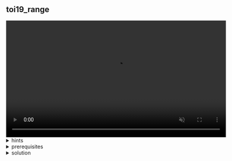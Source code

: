 ## toi19_range

  


 <video width="600" height="320" controls loop muted autoplay playsinline>
    <source src="../patience_sorting.mp4" type="video/mp4">
    Your browser does not support the video tag.
</video> 
        
<details>
  <summary>hints</summary>
  <ul>
    <details>
      <summary>hint 1</summary>
      <p>ข้อนี้มีการดึงคำตอบมาจากช่วงที่อยู่ภายใน ทำให้เรานึกถึง algorithm อะไร?</p>
    </details>
    <details>
      <summary>hint 1.5</summary>
      <p>dynamic programming</p>
    </details>
    <details>
      <summary>hint 2</summary>
      <p>ถ้าช่วง $[L_j, R_j]$ อยู่ภายในช่วง $[L_i, R_i]$ แสดงว่า $L_i ≤ L_j$ และ $R_j ≤ R_i$ เราสามารถแก้อย่างน้อย 1 เงื่อนไขด้วยการ?</p>
    </details>
    <details>
      <summary>hint 2.5</summary>
      <p>sorting</p>
    </details>
  </ul>
</details>

<details>
  <summary>prerequisites</summary>
  <p>dynamic programming, LIS - binary search / Range query data structure (Segment tree / Binary indexed tree) <br><a href="https://cp-algorithms.com/sequences/longest_increasing_subsequence.html">Longest increasing subsequence - Algorithms for Competitive Programming (cp-algorithms.com)</a></p>
</details>

<details>
  <summary>solution</summary>
  <p>เงื่อนไขของการที่ช่วง j จะอยู่ภายในช่วง i แบ่งได้เป็นสองส่วนคือ $L_i ≤ L_j$ และ $R_j ≤ R_i$ เราสามารถแก้เงื่อนไข $R_j ≤ R_i$ ได้โดยการ sort โดยเราจะ sort ให้ช่วงที่อยู่ภายในมาก่อนช่วงที่ครอบเสมอโดยเราจะ sort ตามเงื่อนไขว่าถ้า $R_j ≠ R_i$ เราจะเลือกตัวที่มีค่า R น้อยกว่าอยู่ด้านหน้า ส่วนถ้า $R_j = R_i$ เราจะเลือกตัวที่มีค่า L มากกว่าอยู่ด้านหน้า</p>
  <p align="center">
    <img width="600" src="https://github.com/packmani/toi-posn-com-guide/assets/40173086/4dd25d0d-eafe-403f-af77-5bfcb6c7a3b0" alt="range covering" />
  </p>
  <p>ตอนนี้เราเหลือแค่เงื่อนไขที่ว่า $L_i ≤ L_j$ คะแนนของช่วง $(i)$ คือ maximum ของคะแนนของช่วงที่อยู่ภายใน $(j)+1$ โดยการคิดคะแนนนี้ก็เหมือนกับการหาความยาวของ longest non-increasing subsequence โดยเราจะนำ array $L$ หลัง sort ตาม $R$ มาทำ longest non-increasing subsequence</p>
  <ul>
    <details>
      <summary>Sol 1 - binary search</summary>
      <ul>
      <li>เราจะใช้หลักการของ patience sorting มาใช้ในการหา ความยาวของ longest non-decreasing subsequence (คล้ายๆกับ LIS แต่ element ซ้ำกันได้) โดยทำการ loop จากซ้ายมาขวาแล้วนำตัวเลข x ไปใส่บนกองซ้อน ที่มี <mark>element ด้านบนสุด > x</mark> ที่อยู่ซ้ายที่สุด ถ้าไม่มีเลขด้านบนที่ว่า ก็สร้าง stack ใหม่ที่มีแค่ x </li>
      <li>จากการสังเกตเราจะพบว่าเราสามารถนำ x ไปต่อกับตัวเลขที่อยู่ด้านบนสุดที่อยู่ในกองซ้อนด้านหน้ากองซ้อนของ x ได้ <br>เพราะฉะนั้นถ้าเรา run algorithm นี้จนจบเราจะได้ความยาวของ longest non-decreasing subsequence เป็นจำนวนของกองซ้อนทั้งหมด </li>
      <li>ในการหาตำแหน่งของกองซ้อนที่เราจะใส่ x เราสามารถใช้ binary search ได้, binary search บน array ของ element ที่อยู่บนสุดของแต่ละกองซ้อนเพื่อหา <mark>ตำแหน่งแรกที่ > x (upper_bound)</mark> เนื่องจาก array ของ element บนสุด sort จากน้อยไปมากเสมอ</li>
          <video src="https://github.com/packmani/toi-posn-com-guide/assets/40173086/da727dac-05a0-46b7-a3bf-6977f3b81688" 
            width="600" autoplay></video>                  
      <li>แต่เราต้องการหาความยาวของ longest non-increasing subsequence ซึ่งก็สามารถทำได้โดยการ flip เลขจากจำนวนบวกไปเป็นจำนวนลบแล้วทำการ binary search N รอบ เพื่อหาความยาวของ longest non-decreasing subsequence ทำให้มี TC = $O(N\log N)$</li>
      </ul>
    </details>
    <details>
      <summary>Sol 2 - Fenwick tree</summary>
      <ul>
      <li>เราสามารถแก้ปัญหา longest non-decreasing subsequence ได้ด้วยการใช้ dynamic programming</li>
      <li>กำหนดให้ $dp_i$ แทนความยาวของ longest non-decreasing sequence โดยจบที่ element ตำแหน่ง $i$ โดยมี recurrence คือ <br>$dp_i = max(\{dp_j + 1\}); j < i$ และ $element_j ≤ element_i$</li>
      <li>แต่ปัญหาอยู่เราต้อง loop หา $j$ ทำให้มี $TC = O(N^2)$ เราสามารถใช้ binary indexed tree มาลดเวลาในการ loop $j$ ได้ เพราะ BIT สามารถทำ point update และ prefix query ได้ใน $O(\log N)$ ทำให้เราสามารถหาค่า maximum ของ $dp_j$ ในช่วง $[1, element_i]$ ได้ใน $O(\log N)$ แล้วเราก็ทำการ update $dp_i$ ไว้ในตำแหน่งของ $element_i$ ไปเรื่อยๆ</li> 
      <li>โดยคำตอบของเราก็คือ $max(\{dp(i)\})$ แต่ติดปัญหาคือการที่ $element_i$ อาจมีค่ามากถึง $10^9$ ทำให้เราไม่สามารถนำค่าไปใส่ใน array ได้ตรงๆ แต่เราสามารถแก้ได้โดยการทำ coordinate compression</li>
      <br>
      <details>
        <summary>coordinate compression</summary>
        <p>สมมติ $element = \{100, 1, 23, 23\}$ เราสามารถเปลี่ยนเป็น $element' = \{3, 1, 2, 2\}$ ซึ่งทำให้เราสามารถ map ค่า element จริงๆ ไปเป็น index ใน array ได้ เพราะเรามี element แค่ N ตัว เราสามารถทำได้โดยการ sort แล้ว unique (อาจมีเลขซ้ำ) แล้วทำการ binary search เพื่อหาตำแหน่งสำหรับแต่ละเลข (upper_bound)</p>
      </details>
      <p>แต่ปัญหาของเราคือต้องหาความยาวของ longest non-increasing subsequence ซึ่งสามารถทำได้โดย flip index ของแต่ละ element เช่น $element' = \{3, 1, 2, 2\}$ → $element'' = \{1, 3, 2, 2\}$ ทำให้ query prefix ของเราจะเปลี่ยนไปเป็นการหา maximum ในช่วงที่ $≥ element_i$ แทน</p>
      <p align="center">
        <img width="600" src="https://github.com/packmani/toi-posn-com-guide/assets/40173086/3376b647-ce60-4c2f-a351-ae8ad7aaa9ab" />
      </p>
      </ul>
    </details>
  </ul>
</details>
